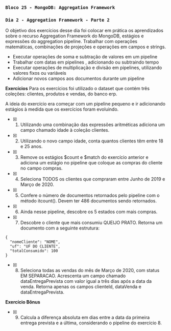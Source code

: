 ### `Bloco 25 - MongoDB: Aggregation Framework`
### `Dia 2 - Aggregation Framework - Parte 2`

O objetivo dos exercícios desse dia foi colocar em prática os aprendizados sobre o recurso Aggregation Framework do MongoDB, estágios e expressões do aggregation pipeline. Trabalhar com operações matemáticas, combinações de projeções e operações em campos e strings.
  - Executar operações de soma e subtração de valores em um pipeline
  - Trabalhar com datas em pipelines , adicionando ou subtraindo tempo
  - Executar operações de multiplicação e divisão em pipelines, utilizando valores fixos ou variáveis
  - Adicionar novos campos aos documentos durante um pipeline

**Exercícios**
Para os exercícios foi utilizado o dataset que contém três coleções: clientes, produtos e vendas, do banco erp.

A ideia do exercício era começar com um pipeline pequeno e ir adicionando estágios à medida que os exercícios foram evoluindo.

- [x] 1. Utilizando uma combinação das expressões aritméticas adiciona um campo chamado idade à coleção clientes.
- [x] 2. Utilizando o novo campo idade, conta quantos clientes têm entre 18 e 25 anos.
- [x] 3. Remove os estágios $count e $match do exercício anterior e adiciona um estágio no pipeline que coloque as compras do cliente no campo compras.
- [x] 4. Seleciona TODOS os clientes que compraram entre Junho de 2019 e Março de 2020.
- [x] 5. Confere o número de documentos retornados pelo pipeline com o método itcount(). Devem ter 486 documentos sendo retornados.
- [x] 6. Ainda nesse pipeline, descobre os 5 estados com mais compras.
- [x] 7. Descobre o cliente que mais consumiu QUEIJO PRATO. Retorna um documento com a seguinte estrutura:
```
{
  "nomeCliente": "NOME",
  "uf": "UF DO CLIENTE",
  "totalConsumido": 100
}
```
- [x] 8. Seleciona todas as vendas do mês de Março de 2020, com status EM SEPARACAO. Acrescenta um campo chamado dataEntregaPrevista com valor igual a três dias após a data da venda. Retorna apenas os campos clienteId, dataVenda e dataEntregaPrevista.

**Exercício Bônus**
- [x] 9. Calcula a diferença absoluta em dias entre a data da primeira entrega prevista e a última, considerando o pipeline do exercício 8.
